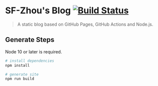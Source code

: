 # SF-Zhou's Blog [![Build Status](https://travis-ci.com/SF-Zhou/sf-zhou.github.io.svg?branch=blog)](https://travis-ci.com/SF-Zhou/sf-zhou.github.io)

> A static blog based on GitHub Pages, GitHub Actions and Node.js.

## Generate Steps

Node 10 or later is required.

``` bash
# install dependencies
npm install

# generate site
npm run build
```
